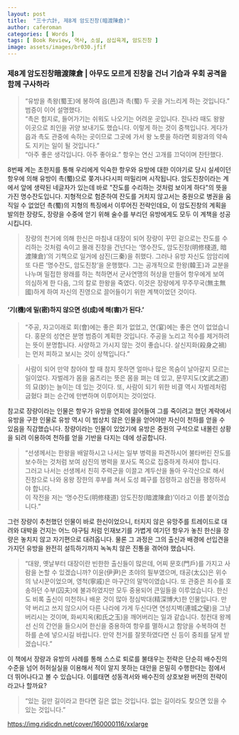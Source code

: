 ```yaml
---
layout: post
title:  "三十六計, 제8계 암도진창(暗渡陳倉)"
author: caferoman
categories: [ Words ]
tags: [ Book Review, 역사, 소설, 삼십육계, 암도진창 ]
image: assets/images/br030.jfif
---
```

### 제8계 암도진창暗渡陳倉 | 아무도 모르게 진창을 건너 기습과 우회 공격을 함께 구사하라

> “유방을 촉왕(蜀王)에 봉하여 읍(邑)과 촉(蜀) 두 곳을 거느리게 하는 것입니다.”   
범증이 이어 설명했다.   
“촉은 험지로, 들어가기는 쉬워도 나오기는 어려운 곳입니다. 진나라 때도 왕왕 이곳으로 죄인을 귀양 보내기도 했습니다. 이렇게 하는 것이 중책입니다. 게다가 읍과 촉도 관중에 속하는 곳이므로 그곳에 가서 왕 노릇을 하라면 회왕과의 약속도 지키는 일이 될 것입니다.”   
“아주 좋은 생각입니다. 아주 좋아요.” 항우는 연신 고개를 끄덕이며 찬탄했다.

8번째 계는 초한지를 통해 우리에게 익숙한 항우와 유방에 대한 이야기로 당시 실세이던 항우에 의해 유방이 촉(蜀)으로 쫒겨나다시피 떠밀리며 시작됩니다.
암도진창이라는 계에서 앞에 생략된 네글자가 있는데 바로 "잔도를 수리하는 것처럼 보이게 하다"의 뜻을 가진 명수잔도입니다.
지형적으로 험준하여 잔도를 거치지 않고서는 중원으로 병권을 움직일 수 없었던 촉(蜀)의 지형의 특징에서 이루어진 전략인데요,
이 암도진창의 계획을 발의한 장량도, 장량을 수중에 얻기 위해 술수를 부리던 유방에게도 모두 이 계책을 성공시킵니다.

> 장량의 천거에 의해 한신은 마침내 대장이 되어 장량이 꾸민 겉으로는 잔도를 수리하는 것처럼 속이고 몰래 진창을 건넌다는 ‘명수잔도, 암도진창(明修棧道, 暗渡陳倉)’의 기책으로 일거에 삼진(三秦)을 취했다.
그러나 유방 자신도 암암리에 또 다른 ‘명수잔도, 암도진창’을 운행했다. 그는 공개적으로 한왕(韓王)과 교분을 나누며 밀접한 왕래를 하는 척하면서 군사연맹의 허상을 만들어 항우에게 보여 의심하게 한 다음, 그의 칼로 한왕을 죽였다. 이것은 장량에게 무주무국(無主無國)하게 하여 자신의 진영으로 끌어들이기 위한 계책이었던 것이다.


#### ‘기(機)에 밀(密)하지 않으면 성(成)에 해(害)가 된다.’

> “주공, 자고이래로 회(會)에는 좋은 회가 없었고, 연(宴)에는 좋은 연이 없었습니다. 홍문의 성연은 분명 범증이 계획한 것입니다. 주공을 노리고 적수를 제거하려는 뜻이 분명합니다. 사양하고 가시지 않는 것이 좋습니다. 살신지화(殺身之禍)는 먼저 피하고 보시는 것이 상책입니다.”

> 사람이 되어 만약 참아야 할 때 참지 못하면 얼마나 많은 목숨이 날아갈지 모르는 일이었다. 자벌레가 몸을 움츠리는 뜻은 몸을 펴는 데 있고, 문무지도(文武之道)의 묘(妙)는 늘이는 데 있는 것이다. 또, 사람이 되기 위한 비결 역시 자벌레처럼 굽혔다 펴는 순간에 만변하며 이루어지는 것이었다.

참고로 장량이라는 인물은 항우가 유방을 연회에 끌어들여 그를 죽이려고 했던 계략에서 유방을 구한 인물로 유방 역시 이 범상치 않은 인물을 얻어야만 자신이 천하를 얻을 수 있음을 직감했습니다.
장량이라는 인물이 있었기에 유방은 중원의 구석으로 내몰린 상황을 되려 이용하여 천하를 얻을 기반을 다지는 데에 성공합니다.

> “선생께서는 한왕을 배알하시고 나서는 일부 병력을 파견하시어 불타버린 잔도를 보수하는 것처럼 보여 삼진의 병력을 포사도 쪽으로 집중하게 하셔야 합니다.   
그러고 나서는 선생께서 친히 주력군을 이끌고 계두산을 돌아 우각산으로 해서 진창으로 나와 옹왕 장한의 후부를 쳐서 도성 폐구를 점령하고 삼진을 평정하셔야 합니다.   
이 작전을 저는 ‘명수잔도(明修棧道) 암도진창(暗渡陳倉)’이라고 이름 붙이겠습니다.”

그런 장량이 추천했던 인물이 바로 한신이었으니, 터지지 않은 유망주를 트레이드로 대려와 대박을 건지는 어느 야구팀 처럼 인재보기를 가볍게 여기던 항우가 놓친 한신을 장량은 놓치지 않고 자기편으로 대려옵니다.
물론 그 과정은 그의 출신과 배경에 선입견을 가지던 유방을 완전히 설득하기까지 녹녹치 않은 진통을 겪어야 했습니다.

> “대왕, 옛날부터 대장이란 빈한한 출신들이 많은데, 어찌 문호(門戶)를 가지고 사람을 논할 수 있겠습니까? 이윤(伊尹)은 초야의 필부였으며, 태공(太公)은 위수의 낚시꾼이었으며, 영척(寧戚)은 마구간의 말먹이였습니다. 또 관중은 죄수를 호송하던 수부(囚夫)에 불과하였지만 모두 중용되어 큰일들을 이루었습니다. 한신도 비록 출신이 미천하나 배운 것이 많아 정심박대(精深博大)한 인물입니다. 만약 버리고 쓰지 않으시어 다른 나라에 가게 두신다면 연성지벽(連城之璧)을 그냥 버리시는 것이며, 화씨지옥(和氏之玉)을 깨어버리는 일과 같습니다. 청컨대 왕께선 신의 간언을 들으시어 한신을 중용하여 항우를 멸하시고 함양을 수복하여 천하를 손에 넣으시길 바랍니다. 만약 천거를 잘못하였다면 신 등이 중죄를 달게 받겠습니다.”

이 책에서 장량과 유방의 사례를 통해 스스로 퇴로를 불태우는 전략은 단순히 배수진의 수준을 넘어 허허실실을 이용해서 적이 알지 못하는 대안을 은밀히 수행한다는 점에서 더 뛰어나다고 볼 수 있습니다.
이를태면 성동격서와 배수진의 상호보완 버전의 전략이라고나 할까요?

> “있는 길만 길이라고 한다면 길은 없는 것입니다. 없는 길이라도 찾으면 있을 수 있는 것입니다.”

https://img.ridicdn.net/cover/160000116/xxlarge